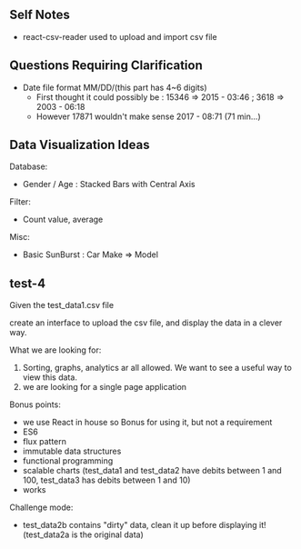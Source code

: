 ## Self Notes

 - react-csv-reader used to upload and import csv file


## Questions Requiring Clarification
 - Date file format MM/DD/(this part has 4~6 digits)
    - First thought it could possibly be : 15346 => 2015 - 03:46 ; 3618 => 2003 - 06:18
    - However 17871 wouldn't make sense 2017 - 08:71 (71 min...) 


## Data Visualization Ideas
Database:
 - Gender / Age : Stacked Bars with Central Axis

Filter:
 - Count value, average

Misc:
 - Basic SunBurst : Car Make => Model

## test-4

Given the test_data1.csv file

create an interface to upload the csv file, and display the data in a clever way.

What we are looking for:
1) Sorting, graphs, analytics ar all allowed. We want to see a useful way to view this data.
2) we are looking for a single page application

Bonus points:
- we use React in house so Bonus for using it, but not a requirement
- ES6
- flux pattern
- immutable data structures
- functional programming
- scalable charts (test_data1 and test_data2 have debits between 1 and 100, test_data3 has debits between 1 and 10)
- works

Challenge mode:
- test_data2b contains "dirty" data, clean it up before displaying it! (test_data2a is the original data)